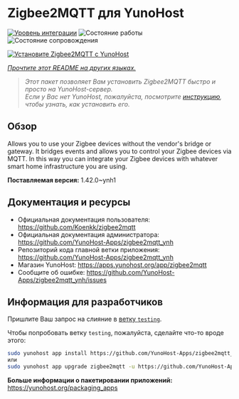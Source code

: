 <!--
Важно: этот README был автоматически сгенерирован <https://github.com/YunoHost/apps/tree/master/tools/readme_generator>
Он НЕ ДОЛЖЕН редактироваться вручную.
-->

# Zigbee2MQTT для YunoHost

[![Уровень интеграции](https://apps.yunohost.org/badge/integration/zigbee2mqtt)](https://ci-apps.yunohost.org/ci/apps/zigbee2mqtt/)
![Состояние работы](https://apps.yunohost.org/badge/state/zigbee2mqtt)
![Состояние сопровождения](https://apps.yunohost.org/badge/maintained/zigbee2mqtt)

[![Установите Zigbee2MQTT с YunoHost](https://install-app.yunohost.org/install-with-yunohost.svg)](https://install-app.yunohost.org/?app=zigbee2mqtt)

*[Прочтите этот README на других языках.](./ALL_README.md)*

> *Этот пакет позволяет Вам установить Zigbee2MQTT быстро и просто на YunoHost-сервер.*  
> *Если у Вас нет YunoHost, пожалуйста, посмотрите [инструкцию](https://yunohost.org/install), чтобы узнать, как установить его.*

## Обзор

Allows you to use your Zigbee devices without the vendor's bridge or gateway. It bridges events and allows you to control your Zigbee devices via MQTT. In this way you can integrate your Zigbee devices with whatever smart home infrastructure you are using. 


**Поставляемая версия:** 1.42.0~ynh1
## Документация и ресурсы

- Официальная документация пользователя: <https://github.com/Koenkk/zigbee2mqtt>
- Официальная документация администратора: <https://github.com/YunoHost-Apps/zigbee2mqtt_ynh>
- Репозиторий кода главной ветки приложения: <https://github.com/YunoHost-Apps/zigbee2mqtt_ynh>
- Магазин YunoHost: <https://apps.yunohost.org/app/zigbee2mqtt>
- Сообщите об ошибке: <https://github.com/YunoHost-Apps/zigbee2mqtt_ynh/issues>

## Информация для разработчиков

Пришлите Ваш запрос на слияние в [ветку `testing`](https://github.com/YunoHost-Apps/zigbee2mqtt_ynh/tree/testing).

Чтобы попробовать ветку `testing`, пожалуйста, сделайте что-то вроде этого:

```bash
sudo yunohost app install https://github.com/YunoHost-Apps/zigbee2mqtt_ynh/tree/testing --debug
или
sudo yunohost app upgrade zigbee2mqtt -u https://github.com/YunoHost-Apps/zigbee2mqtt_ynh/tree/testing --debug
```

**Больше информации о пакетировании приложений:** <https://yunohost.org/packaging_apps>
